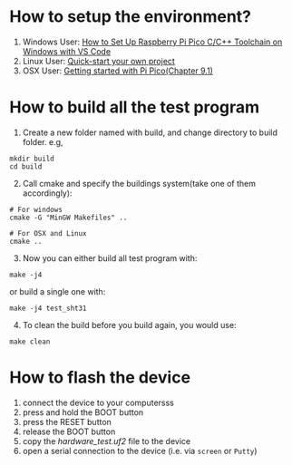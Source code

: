 # How to setup the environment?
1. Windows User: [How to Set Up Raspberry Pi Pico C/C++ Toolchain on Windows with VS Code](https://shawnhymel.com/2096/how-to-set-up-raspberry-pi-pico-c-c-toolchain-on-windows-with-vs-code/)
2. Linux User: [Quick-start your own project](https://github.com/raspberrypi/pico-sdk)
3. OSX User: [Getting started with Pi Pico(Chapter 9.1)](https://datasheets.raspberrypi.com/pico/getting-started-with-pico.pdf)


# How to build all the test program
1. Create a new folder named with build, and change directory to build folder. e.g,
```
mkdir build
cd build
```
2. Call cmake and specify the buildings system(take one of them accordingly):
```
# For windows
cmake -G "MinGW Makefiles" ..

# For OSX and Linux
cmake ..
```
3. Now you can either build all test program with:
```
make -j4
```
or build a single one with:
```
make -j4 test_sht31
```
4. To clean the build before you build again, you would use:
```
make clean
```
# How to flash the device

1. connect the device to your computersss
2. press and hold the BOOT button
3. press the RESET button
4. release the BOOT button
5. copy the _hardware_test.uf2_ file to the device
6. open a serial connection to the device (i.e. via `screen` or `Putty`)

